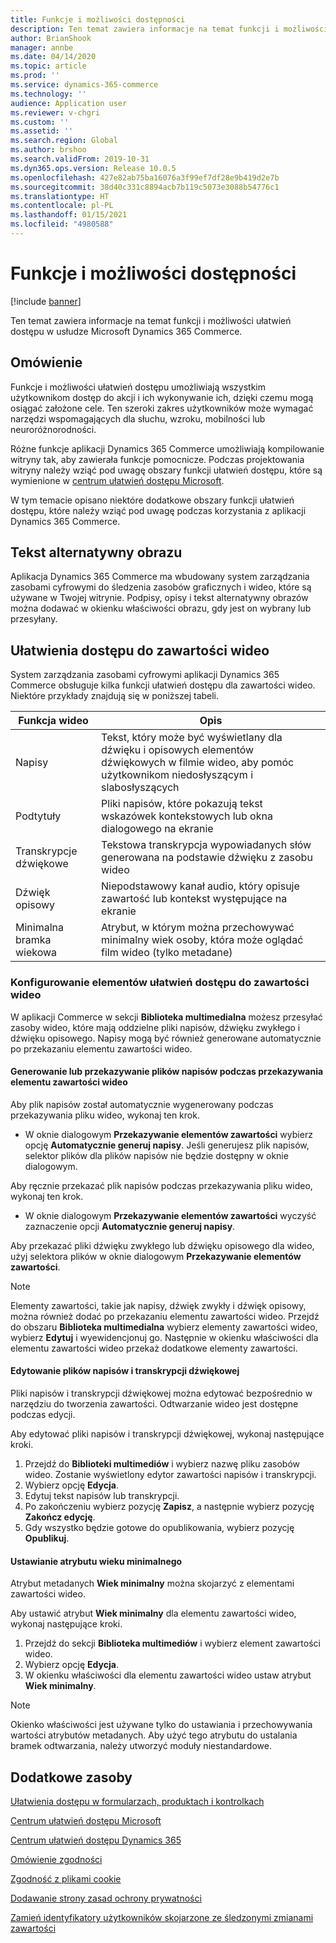 ```yaml
---
title: Funkcje i możliwości dostępności
description: Ten temat zawiera informacje na temat funkcji i możliwości ułatwień dostępu w usłudze Microsoft Dynamics 365 Commerce.
author: BrianShook
manager: annbe
ms.date: 04/14/2020
ms.topic: article
ms.prod: ''
ms.service: dynamics-365-commerce
ms.technology: ''
audience: Application user
ms.reviewer: v-chgri
ms.custom: ''
ms.assetid: ''
ms.search.region: Global
ms.author: brshoo
ms.search.validFrom: 2019-10-31
ms.dyn365.ops.version: Release 10.0.5
ms.openlocfilehash: 427e82ab75ba16076a3f99ef7df28e9b419d2e7b
ms.sourcegitcommit: 38d40c331c8894acb7b119c5073e3088b54776c1
ms.translationtype: HT
ms.contentlocale: pl-PL
ms.lasthandoff: 01/15/2021
ms.locfileid: "4980588"
---
```

# <a name="accessibility-features-and-capabilities"></a>Funkcje i możliwości dostępności


[!include [banner](includes/banner.md)]

Ten temat zawiera informacje na temat funkcji i możliwości ułatwień dostępu w usłudze Microsoft Dynamics 365 Commerce.

## <a name="overview"></a>Omówienie

Funkcje i możliwości ułatwień dostępu umożliwiają wszystkim użytkownikom dostęp do akcji i ich wykonywanie ich, dzięki czemu mogą osiągać założone cele. Ten szeroki zakres użytkowników może wymagać narzędzi wspomagających dla słuchu, wzroku, mobilności lub neuroróżnorodności.

Różne funkcje aplikacji Dynamics 365 Commerce umożliwiają kompilowanie witryny tak, aby zawierała funkcje pomocnicze. Podczas projektowania witryny należy wziąć pod uwagę obszary funkcji ułatwień dostępu, które są wymienione w [centrum ułatwień dostępu Microsoft](https://www.microsoft.com/accessibility). 

W tym temacie opisano niektóre dodatkowe obszary funkcji ułatwień dostępu, które należy wziąć pod uwagę podczas korzystania z aplikacji Dynamics 365 Commerce.

## <a name="image-alt-text"></a>Tekst alternatywny obrazu

Aplikacja Dynamics 365 Commerce ma wbudowany system zarządzania zasobami cyfrowymi do śledzenia zasobów graficznych i wideo, które są używane w Twojej witrynie. Podpisy, opisy i tekst alternatywny obrazów można dodawać w okienku właściwości obrazu, gdy jest on wybrany lub przesyłany.

## <a name="video-accessibility"></a>Ułatwienia dostępu do zawartości wideo

System zarządzania zasobami cyfrowymi aplikacji Dynamics 365 Commerce obsługuje kilka funkcji ułatwień dostępu dla zawartości wideo. Niektóre przykłady znajdują się w poniższej tabeli.

| Funkcja wideo               | Opis |
|-----------------------------|-------------|
| Napisy      | Tekst, który może być wyświetlany dla dźwięku i opisowych elementów dźwiękowych w filmie wideo, aby pomóc użytkownikom niedosłyszącym i slabosłyszących |
| Podtytuły                   | Pliki napisów, które pokazują tekst wskazówek kontekstowych lub okna dialogowego na ekranie |
| Transkrypcje dźwiękowe           | Tekstowa transkrypcja wypowiadanych słów generowana na podstawie dźwięku z zasobu wideo |
| Dźwięk opisowy           | Niepodstawowy kanał audio, który opisuje zawartość lub kontekst występujące na ekranie |
| Minimalna bramka wiekowa            | Atrybut, w którym można przechowywać minimalny wiek osoby, która może oglądać film wideo (tylko metadane) |

### <a name="configure-video-accessibility-elements"></a>Konfigurowanie elementów ułatwień dostępu do zawartości wideo

W aplikacji Commerce w sekcji **Biblioteka multimedialna** możesz przesyłać zasoby wideo, które mają oddzielne pliki napisów, dźwięku zwykłego i dźwięku opisowego. Napisy mogą być również generowane automatycznie po przekazaniu elementu zawartości wideo.

#### <a name="generate-or-upload-closed-caption-files-during-video-asset-upload"></a>Generowanie lub przekazywanie plików napisów podczas przekazywania elementu zawartości wideo

Aby plik napisów został automatycznie wygenerowany podczas przekazywania pliku wideo, wykonaj ten krok.

- W oknie dialogowym **Przekazywanie elementów zawartości** wybierz opcję **Automatycznie generuj napisy**. Jeśli generujesz plik napisów, selektor plików dla plików napisów nie będzie dostępny w oknie dialogowym.

Aby ręcznie przekazać plik napisów podczas przekazywania pliku wideo, wykonaj ten krok.

- W oknie dialogowym **Przekazywanie elementów zawartości** wyczyść zaznaczenie opcji **Automatycznie generuj napisy**.

Aby przekazać pliki dźwięku zwykłego lub dźwięku opisowego dla wideo, użyj selektora plików w oknie dialogowym **Przekazywanie elementów zawartości**.

> [!NOTE]
> Elementy zawartości, takie jak napisy, dźwięk zwykły i dźwięk opisowy, można również dodać po przekazaniu elementu zawartości wideo. Przejdź do obszaru **Biblioteka multimedialna** wybierz elementy zawartości wideo, wybierz **Edytuj** i wyewidencjonuj go. Następnie w okienku właściwości dla elementu zawartości wideo przekaż dodatkowe elementy zawartości.

#### <a name="edit-cc-and-audio-transcript-files"></a>Edytowanie plików napisów i transkrypcji dźwiękowej

Pliki napisów i transkrypcji dźwiękowej można edytować bezpośrednio w narzędziu do tworzenia zawartości. Odtwarzanie wideo jest dostępne podczas edycji.

Aby edytować pliki napisów i transkrypcji dźwiękowej, wykonaj następujące kroki.

1. Przejdź do **Biblioteki multimediów** i wybierz nazwę pliku zasobów wideo. Zostanie wyświetlony edytor zawartości napisów i transkrypcji.
1. Wybierz opcję **Edycja**.
1. Edytuj tekst napisów lub transkrypcji.
1. Po zakończeniu wybierz pozycję **Zapisz**, a następnie wybierz pozycję **Zakończ edycję**.
1. Gdy wszystko będzie gotowe do opublikowania, wybierz pozycję **Opublikuj**.

#### <a name="set-the-minimum-age-attribute"></a>Ustawianie atrybutu wieku minimalnego

Atrybut metadanych **Wiek minimalny** można skojarzyć z elementami zawartości wideo.

Aby ustawić atrybut **Wiek minimalny** dla elementu zawartości wideo, wykonaj następujące kroki.

1. Przejdź do sekcji **Biblioteka multimediów** i wybierz element zawartości wideo.
1. Wybierz opcję **Edycja**.
1. W okienku właściwości dla elementu zawartości wideo ustaw atrybut **Wiek minimalny**.

> [!NOTE]
> Okienko właściwości jest używane tylko do ustawiania i przechowywania wartości atrybutów metadanych. Aby użyć tego atrybutu do ustalania bramek odtwarzania, należy utworzyć moduły niestandardowe.

## <a name="additional-resources"></a>Dodatkowe zasoby

[Ułatwienia dostępu w formularzach, produktach i kontrolkach](https://docs.microsoft.com/dynamics365/unified-operations/dev-itpro/user-interface/enable-accessibility)

[Centrum ułatwień dostępu Microsoft](https://www.microsoft.com/accessibility)

[Centrum ułatwień dostępu Dynamics 365](https://docs.microsoft.com/dynamics365/get-started/accessibility/index)

[Omówienie zgodności](compliance-overview.md)

[Zgodność z plikami cookie](cookie-compliance.md)

[Dodawanie strony zasad ochrony prywatności](add-privacy-page.md)

[Zamień identyfikatory użytkowników skojarzone ze śledzonymi zmianami zawartości](replace-IDs-tracked-changes.md)
